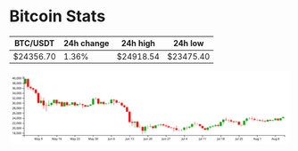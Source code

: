 # Bitcoin Stats

BTC/USDT|24h change|24h high|24h low|
|---|---|---|---|
|$24356.70|1.36%|$24918.54|$23475.40|

<img src="./chart.svg">
